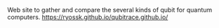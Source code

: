 Web site to gather and compare the several kinds of qubit for quantum computers.
https://ryossk.github.io/qubitrace.github.io/
